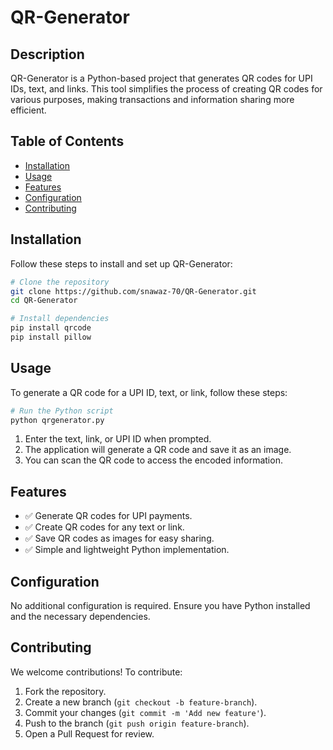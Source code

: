 # QR-Generator

## Description
QR-Generator is a Python-based project that generates QR codes for UPI IDs, text, and links. This tool simplifies the process of creating QR codes for various purposes, making transactions and information sharing more efficient.

## Table of Contents
- [Installation](#installation)
- [Usage](#usage)
- [Features](#features)
- [Configuration](#configuration)
- [Contributing](#contributing)


## Installation
Follow these steps to install and set up QR-Generator:
```sh
# Clone the repository
git clone https://github.com/snawaz-70/QR-Generator.git
cd QR-Generator

# Install dependencies
pip install qrcode
pip install pillow

```

## Usage
To generate a QR code for a UPI ID, text, or link, follow these steps:
```sh
# Run the Python script
python qrgenerator.py
```
1. Enter the text, link, or UPI ID when prompted.
2. The application will generate a QR code and save it as an image.
3. You can scan the QR code to access the encoded information.

## Features
- ✅ Generate QR codes for UPI payments.
- ✅ Create QR codes for any text or link.
- ✅ Save QR codes as images for easy sharing.
- ✅ Simple and lightweight Python implementation.

## Configuration
No additional configuration is required. Ensure you have Python installed and the necessary dependencies.

## Contributing
We welcome contributions! To contribute:
1. Fork the repository.
2. Create a new branch (`git checkout -b feature-branch`).
3. Commit your changes (`git commit -m 'Add new feature'`).
4. Push to the branch (`git push origin feature-branch`).
5. Open a Pull Request for review.


